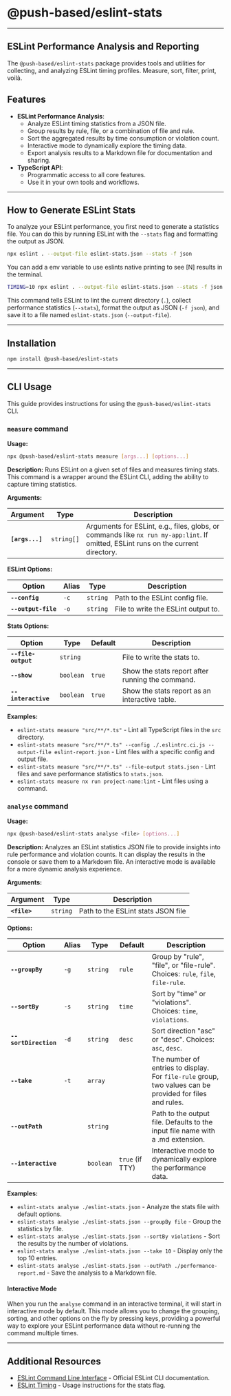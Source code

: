# @push-based/eslint-stats

---

## ESLint Performance Analysis and Reporting

The `@push-based/eslint-stats` package provides tools and utilities for collecting, and analyzing ESLint timing profiles.
Measure, sort, filter, print, voilà.

## Features

- **ESLint Performance Analysis**:
  - Analyze ESLint timing statistics from a JSON file.
  - Group results by rule, file, or a combination of file and rule.
  - Sort the aggregated results by time consumption or violation count.
  - Interactive mode to dynamically explore the timing data.
  - Export analysis results to a Markdown file for documentation and sharing.
- **TypeScript API**:
  - Programmatic access to all core features.
  - Use it in your own tools and workflows.

---

## How to Generate ESLint Stats

To analyze your ESLint performance, you first need to generate a statistics file. You can do this by running ESLint with the `--stats` flag and formatting the output as JSON.

```bash
npx eslint . --output-file eslint-stats.json --stats -f json
```

You can add a env variable to use eslints native printing to see [N] results in the terminal.

```bash
TIMING=10 npx eslint . --output-file eslint-stats.json --stats -f json
```

This command tells ESLint to lint the current directory (`.`), collect performance statistics (`--stats`), format the output as JSON (`-f json`), and save it to a file named `eslint-stats.json` (`--output-file`).

---

## Installation

```bash
npm install @push-based/eslint-stats
```

---

## CLI Usage

This guide provides instructions for using the `@push-based/eslint-stats` CLI.

### `measure` command

**Usage:**

```bash
npx @push-based/eslint-stats measure [args...] [options...]
```

**Description:**
Runs ESLint on a given set of files and measures timing stats. This command is a wrapper around the ESLint CLI, adding the ability to capture timing statistics.

**Arguments:**

| Argument        | Type       | Description                                                                                                                              |
| --------------- | ---------- | ---------------------------------------------------------------------------------------------------------------------------------------- |
| **`[args...]`** | `string[]` | Arguments for ESLint, e.g., files, globs, or commands like `nx run my-app:lint`. If omitted, ESLint runs on the current directory. |

**ESLint Options:**

| Option              | Alias | Type     | Description                         |
| ------------------- | ----- | -------- | ----------------------------------- |
| **`--config`**      | `-c`  | `string` | Path to the ESLint config file.     |
| **`--output-file`** | `-o`  | `string` | File to write the ESLint output to. |

**Stats Options:**

| Option              | Type      | Default | Description                                     |
| ------------------- | --------- | ------- | ----------------------------------------------- |
| **`--file-output`** | `string`  |         | File to write the stats to.                     |
| **`--show`**        | `boolean` | `true`  | Show the stats report after running the command.  |
| **`--interactive`** | `boolean` | `true`  | Show the stats report as an interactive table. |

**Examples:**

- `eslint-stats measure "src/**/*.ts"` - Lint all TypeScript files in the `src` directory.
- `eslint-stats measure "src/**/*.ts" --config ./.eslintrc.ci.js --output-file eslint-report.json` - Lint files with a specific config and output file.
- `eslint-stats measure "src/**/*.ts" --file-output stats.json` - Lint files and save performance statistics to `stats.json`.
- `eslint-stats measure nx run project-name:lint` - Lint files using a command.

### `analyse` command

**Usage:**

```bash
npx @push-based/eslint-stats analyse <file> [options...]
```

**Description:**
Analyzes an ESLint statistics JSON file to provide insights into rule performance and violation counts. It can display the results in the console or save them to a Markdown file. An interactive mode is available for a more dynamic analysis experience.

**Arguments:**

| Argument     | Type     | Description                        |
| ------------ | -------- | ---------------------------------- |
| **`<file>`** | `string` | Path to the ESLint stats JSON file |

**Options:**

| Option                | Alias | Type      | Default         | Description                                                                                              |
| --------------------- | ----- | --------- | --------------- | -------------------------------------------------------------------------------------------------------- |
| **`--groupBy`**       | `-g`  | `string`  | `rule`          | Group by "rule", "file", or "file-rule". Choices: `rule`, `file`, `file-rule`.                           |
| **`--sortBy`**        | `-s`  | `string`  | `time`          | Sort by "time" or "violations". Choices: `time`, `violations`.                                           |
| **`--sortDirection`** | `-d`  | `string`  | `desc`          | Sort direction "asc" or "desc". Choices: `asc`, `desc`.                                                  |
| **`--take`**          | `-t`  | `array`   |                 | The number of entries to display. For `file-rule` group, two values can be provided for files and rules. |
| **`--outPath`**       |       | `string`  |                 | Path to the output file. Defaults to the input file name with a .md extension.                           |
| **`--interactive`**   |       | `boolean` | `true` (if TTY) | Interactive mode to dynamically explore the performance data.                                            |

**Examples:**

- `eslint-stats analyse ./eslint-stats.json` - Analyze the stats file with default options.
- `eslint-stats analyse ./eslint-stats.json --groupBy file` - Group the statistics by file.
- `eslint-stats analyse ./eslint-stats.json --sortBy violations` - Sort the results by the number of violations.
- `eslint-stats analyse ./eslint-stats.json --take 10` - Display only the top 10 entries.
- `eslint-stats analyse ./eslint-stats.json --outPath ./performance-report.md` - Save the analysis to a Markdown file.

#### Interactive Mode

When you run the `analyse` command in an interactive terminal, it will start in interactive mode by default. This mode allows you to change the grouping, sorting, and other options on the fly by pressing keys, providing a powerful way to explore your ESLint performance data without re-running the command multiple times.

---

## Additional Resources

- [ESLint Command Line Interface](https://eslint.org/docs/latest/use/command-line-interface) - Official ESLint CLI documentation.
- [ESLint Timing](https://eslint.org/docs/latest/extend/stats#enable-stats-collection) - Usage instructions for the stats flag.

